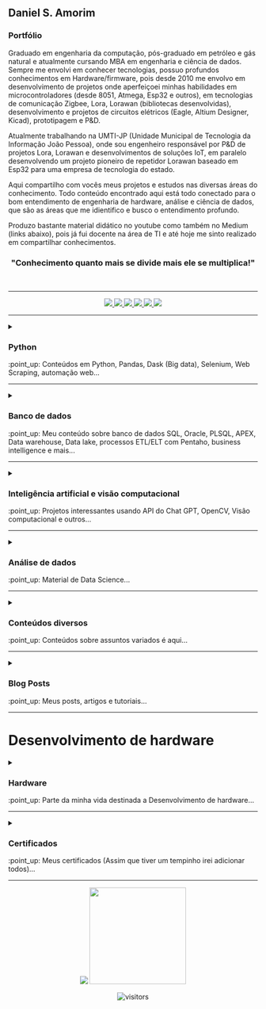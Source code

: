 <h2>Daniel S. Amorim</h2>

### Portfólio

Graduado em engenharia da computação, pós-graduado em petróleo e gás natural e atualmente cursando MBA 
em engenharia e ciência de dados. Sempre me envolvi em conhecer tecnologias, possuo profundos 
conhecimentos em Hardware/firmware, pois desde 2010 me envolvo em desenvolvimento de projetos onde 
aperfeiçoei minhas habilidades em microcontroladores (desde 8051, Atmega, Esp32 e outros), em tecnologias de 
comunicação Zigbee, Lora, Lorawan (bibliotecas desenvolvidas), desenvolvimento e projetos de circuitos elétricos (Eagle, Altium Designer, 
Kicad), prototipagem e P&D.

Atualmente trabalhando na UMTI-JP (Unidade Municipal de Tecnologia da Informação João Pessoa), onde sou engenheiro responsável por P&D de projetos
Lora, Lorawan e desenvolvimentos de soluções IoT, em paralelo desenvolvendo um projeto pioneiro de repetidor Lorawan baseado em Esp32 para uma
empresa de tecnologia do estado.


Aqui compartilho com vocês meus projetos e estudos nas diversas áreas do conhecimento. 
Todo conteúdo encontrado aqui está todo conectado para o bom entendimento de engenharia de hardware, 
análise e ciência de dados, que são as áreas que me idientifico e busco o entendimento profundo. 

Produzo bastante material didático no youtube como também no Medium (links abaixo), pois já fui docente 
na área de TI e até hoje me sinto realizado em compartilhar conhecimentos.


<h3 align="center">"Conhecimento quanto mais se divide mais ele se multiplica!"</h3>
<br>
<!----------------------------------------------- BOTOES DE LINKS --------------------------------------------->
<hr>
<div align="center">
  <a href="https://www.youtube.com/@dsa_science">
    <img src="https://img.shields.io/badge/YouTube-FF0000?style=for-the-badge&logo=youtube&logoColor=white">
  </a>
  <a href="https://medium.com/@dev.daniel.amorim">
    <img src="https://img.shields.io/badge/Medium-12100E?style=for-the-badge&logo=medium&logoColor=white">
  </a>
  <a href="https://www.linkedin.com/in/dev-daniel-amorim/">
    <img src="https://img.shields.io/badge/LinkedIn-0077B5?style=for-the-badge&logo=linkedin&logoColor=white">
  </a>
  <a href="https://www.linkedin.com/in/dev-daniel-amorim/">
    <img src="https://img.shields.io/badge/Instagram-E4405F?style=for-the-badge&logo=instagram&logoColor=white">
  </a>
  <a href="https://contate.me/devdanielamorim">
    <img src="https://img.shields.io/badge/WhatsApp-25D366?style=for-the-badge&logo=whatsapp&logoColor=white">
  </a>
  <a href="mailto:dev.daniel.amorim@gmail.com">
    <img src="https://img.shields.io/badge/Gmail-D14836?style=for-the-badge&logo=gmail&logoColor=white">
  </a>
</div>
<hr>

<!------------------------------------------------SUMARIO PYTHON --------------------------------------------->
<details>
  <summary> <h3>Python</h3> </summary>
  
  - [Web Scraping (Selenium)](https://github.com/dev-daniel-amorim/Topico-Selenium_e_WS/blob/main/README.md)

  - [Análises de dados (Pandas/Dask)](https://github.com/dev-daniel-amorim/Analise_de_dados-Ferramentas/blob/main/README.md)
  
  - [Automação de processos](https://github.com/dev-daniel-amorim/Topico-Automacao_de_processos)
  
  - [Alguns módulos e bibliotecas Python](https://github.com/dev-daniel-amorim/Topico-Modulos-e-bibliotecas/blob/main/README.md)
  
  <hr>
</details>
:point_up: Conteúdos em Python, Pandas, Dask (Big data), Selenium, Web Scraping, automação web...
<hr>


<!------------------------------------------------- Banco de dados-------------------------------------------->
<details>
  <summary> <h3> Banco de dados </h3> </summary>
  
  - [SQL Language](https://github.com/dev-daniel-amorim/Sql_Server/blob/main/README.md)
  - [Oracle PL/SQL e APEX](https://github.com/dev-daniel-amorim/oracle_plsql/blob/main/README.md)
  - [Pentaho + Data Warehouse + ETL](https://github.com/dev-daniel-amorim/Topico_DW/blob/main/README.md)
  
  <hr>
</details>
:point_up: Meu conteúdo sobre banco de dados SQL, Oracle, PLSQL, APEX, Data warehouse, Data lake, processos ETL/ELT com Pentaho, business intelligence e mais...
<hr>

<!------------------------------------------------CHAT gpt --------------------------------------------------->
<details>
  <summary> <h3>Inteligência artificial e visão computacional</h3> </summary>
  
  - [Projetos com IA e VC](https://github.com/dev-daniel-amorim/Topico-ChatGPT/blob/main/README.md)
  
  <hr>
</details>
:point_up: Projetos interessantes usando API do Chat GPT, OpenCV, Visão computacional e outros...
<hr>

<!------------------------------------------------AD E DS----------------------------------------------------->
<details>
  <summary> <h3>Análise de dados</h3> </summary>
  
  - [Tratamento de dados](https://github.com/dev-daniel-amorim/Topico-Analise_dados/blob/main/README.md)

  
### Data Science (Classificação)
- [Análise de risco](https://github.com/dev-daniel-amorim/DS-Analise_de_risco_II/blob/main/README.md)

### Data Science (Regressão)
- [Preços de imóveis no RJ](https://github.com/dev-daniel-amorim/DS-Machine_learning)

## Etapas do data science

### Coleta de dados:

- [Coleta de dados com APIs](https://github.com/dev-daniel-amorim/Coleta_de_dados-APIs)

### Tratamento de dados:

- [Estatística para análise de dados](https://github.com/dev-daniel-amorim/AD-Estatistica/blob/main/README.md)
- [Variáveis Dummies (Label e OneHot Encoder)](https://github.com/dev-daniel-amorim/DS-Variaveis_Dummies)
- [Balanceamento de classes (Under e Oversampling)](https://github.com/dev-daniel-amorim/DS-Balanceamento_de_classes/blob/main/README.md)
- [Redimensionamento dos dados (normalização/padronização)](https://github.com/dev-daniel-amorim/AD-Norm_Padron/blob/main/README.md)

### Machine Learning:

- [Holdout/Cross Validation](https://github.com/dev-daniel-amorim/ML-Tecnicas)
- [Ajuste de Hiperparâmetros](https://github.com/dev-daniel-amorim/ML-Ajustes_Hiperparametros/blob/main/README.md)
  <hr>
</details>
:point_up: Material de Data Science...
<hr>

<!------------------------------------------------DIVERSOS --------------------------------------------------->
<details>
  <summary> <h3>Conteúdos diversos</h3> </summary>

  - [Conteúdos dos mais variádos temas](https://github.com/dev-daniel-amorim/Python-Varios_temas/blob/main/README.md)

  <hr>
</details>
:point_up: Conteúdos sobre assuntos variados é aqui...
<hr>

<!------------------------------------------------BLOG POSTS-------------------------------------------------->
<details>
  <summary><h3>Blog Posts</h3></summary>

  - [Balanceamento de classes](https://medium.com/@dev.daniel.amorim/balanceamento-de-classes-6eca350c465a)
  - [Conectando aplicações com SQL Server](https://medium.com/@dev.daniel.amorim/jupyter-notebook-sql-server-1af8eb22cf02)
  - [Etapas de projetos de análise de dados](https://medium.com/@dev.daniel.amorim/iniciando-projeto-de-an%C3%A1lise-de-dados-5db12f935537)
  - [Criando bibliotecas com Pypi](https://medium.com/@dev.daniel.amorim/como-criar-biblioteca-python-pypi-343219656838)
  - [Chat GPT fazendo análise de dados em Python](https://medium.com/@dev.daniel.amorim/chat-gpt-programando-em-python-c2a1802fe959)

</details>
:point_up: Meus posts, artigos e tutoriais...
<hr>


<!------------------------------------------------hardware-------------------------------------------------->
# Desenvolvimento de hardware

<details>
  <summary><h3>Hardware</h3></summary>

  - [Comunicação Zigbee (Esp32 + Xbee modules)](https://github.com/dev-daniel-amorim/gateway_zigbee/blob/main/README.md)
  - [Projeto de automação residencial Hi Home (2010)](https://github.com/dev-daniel-amorim/Automacao_residencial/blob/main/README.md)
  - [Projetos Lorawan (Em breve postarei conteúdos em parceria com a Radioenge)]()

</details>
:point_up: Parte da minha vida destinada a Desenvolvimento de hardware...
<hr>

<!------------------------------------------------CERTIFICADOS POSTS-------------------------------------------------->
<details>
  <summary><h3>Certificados</h3></summary>

  - [Altium Designer](https://www.udemy.com/certificate/UC-902e4132-419b-4588-b664-29dd2266ffe8/)
  - [FreeRTOS](https://www.udemy.com/certificate/UC-5f6138cc-9315-49f8-bdf8-8b8bfd094d55/)
  - [Python](https://portalhashtag.com/certificado-hashtag/1666472978211x337894069015150600?data-inicio=N%C3%A3o)

</details>
:point_up: Meus certificados (Assim que tiver um tempinho irei adicionar todos)...
<hr>




<!------------------------------------------------RODAPE------------------------------------------------------>
<div align="center">
<img src="https://github-readme-stats.vercel.app/api?username=dev-daniel-amorim&theme=blue-green">
<img height="195em" src="https://github-readme-stats.vercel.app/api/top-langs/?username=dev-daniel-amorim&theme=blue-green">
<br> 
  
![visitors](https://visitor-badge.laobi.icu/badge?page_id=https://github.com/dev-daniel-amorim) 
 </div> 
 
